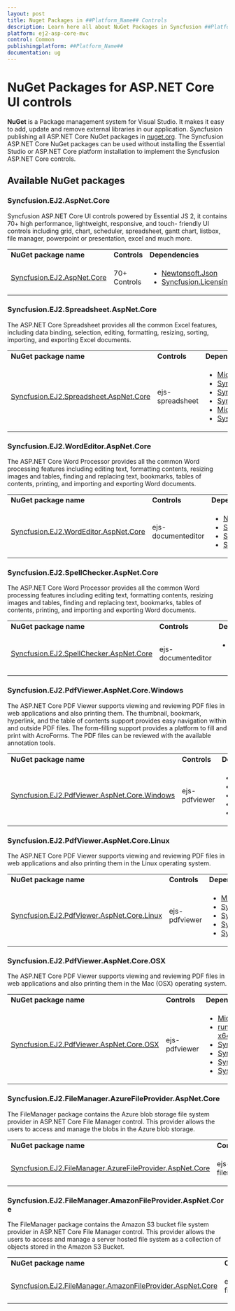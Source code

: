 ```yaml
---
layout: post
title: Nuget Packages in ##Platform_Name## Controls
description: Learn here all about NuGet Packages in Syncfusion ##Platform_Name## controls and more.
platform: ej2-asp-core-mvc
control: Common
publishingplatform: ##Platform_Name##
documentation: ug
---
```


# NuGet Packages for ASP.NET Core UI controls

**NuGet** is a Package management system for Visual Studio. It makes it easy to add, update and remove external libraries in our application. Syncfusion publishing all ASP.NET Core NuGet packages in [nuget.org](https://www.nuget.org/packages?q=Tag%3A%22EJ2%22+Syncfusion). The Syncfusion ASP.NET Core NuGet packages can be used without installing the Essential Studio or ASP.NET Core platform installation to implement the Syncfusion ASP.NET Core controls.

## Available NuGet packages

### Syncfusion.EJ2.AspNet.Core

Syncfusion ASP.NET Core UI controls powered by Essential JS 2, it contains 70+ high performance, lightweight, responsive, and touch- friendly UI controls including grid, chart, scheduler, spreadsheet, gantt chart, listbox, file manager, powerpoint or presentation, excel and much more.

<!-- markdownlint-disable MD033 -->
<table>
<tr>
<td>
<b>NuGet package name</b>
</td>
<td>
<b>Controls</b>
</td>
<td>
<b>Dependencies</b>
</td>
</tr>
<tr>
<td>
<a href="https://www.nuget.org/packages/Syncfusion.EJ2.AspNet.Core/">Syncfusion.EJ2.AspNet.Core</a>
</td>
<td>
70+ Controls
</td>
<td>
<ul>
<li><a href="https://www.nuget.org/packages/Newtonsoft.Json/" target="_blank">Newtonsoft.Json</a></li>
<li><a href="https://www.nuget.org/packages/Syncfusion.Licensing/" target="_blank">Syncfusion.Licensing</a></li>
</ul>
</td>
</tr>
</table>

### Syncfusion.EJ2.Spreadsheet.AspNet.Core

The ASP.NET Core Spreadsheet provides all the common Excel features, including data binding, selection, editing, formatting, resizing, sorting, importing, and exporting Excel documents.

<table>
<tr>
<td>
<b>NuGet package name</b>
</td>
<td>
<b>Controls</b>
</td>
<td>
<b>Dependencies</b>
</td>
</tr>
<tr>
<td>
<a href="https://www.nuget.org/packages/Syncfusion.EJ2.Spreadsheet.AspNet.Core/">Syncfusion.EJ2.Spreadsheet.AspNet.Core</a>
</td>
<td>
ejs-spreadsheet
</td>
<td>
<ul>
<li><a href="https://www.nuget.org/packages/Microsoft.AspNetCore.Mvc/" target="_blank">Microsoft.AspNetCore.Mvc</a></li>
<li><a href="nuget.org/packages/Syncfusion.Compression.Base/" target="_blank">Syncfusion.Compression.Base</a></li>
<li><a href="https://www.nuget.org/packages/Syncfusion.EJ2.AspNet.Core/" target="_blank">Syncfusion.EJ2.AspNet.Core</a></li>
<li><a href="https://www.nuget.org/packages/Syncfusion.XlsIO.AspNet/" target="_blank">Syncfusion.XlsIO.AspNet</a></li>
<li><a href="https://www.nuget.org/packages/Newtonsoft.Json/" target="_blank">Microsoft.AspNetCore.Mvc</a></li>
<li><a href="https://www.nuget.org/packages/System.Net.Http/" target="_blank">System.Net.Http</a></li>
</ul>
</td>
</tr>
</table>

### Syncfusion.EJ2.WordEditor.AspNet.Core

The ASP.NET Core Word Processor provides all the common Word processing features including editing text, formatting contents, resizing images and tables, finding and replacing text, bookmarks, tables of contents, printing, and importing and exporting Word documents.

<table>
<tr>
<td>
<b>NuGet package name</b>
</td>
<td>
<b>Controls</b>
</td>
<td>
<b>Dependencies</b>
</td>
</tr>
<tr>
<td>
<a href="https://www.nuget.org/packages/Syncfusion.EJ2.WordEditor.AspNet.Core/">Syncfusion.EJ2.WordEditor.AspNet.Core</a>
</td>
<td>
ejs-documenteditor
</td>
<td>
<ul>
<li><a href="https://www.nuget.org/packages/Newtonsoft.Json/" target="_blank">Newtonsoft.Json</a></li>
<li><a href="nuget.org/packages/Syncfusion.Compression.Net.Core/" target="_blank">Syncfusion.Compression.Net.Core</a></li>
<li><a href="https://www.nuget.org/packages/Syncfusion.DocIO.Net.Core/" target="_blank">Syncfusion.DocIO.Net.Core</a></li>
<li><a href="https://www.nuget.org/packages/Syncfusion.OfficeChart.Net.Core/" target="_blank">Syncfusion.OfficeChart.Net.Core</a></li>
</ul>
</td>
</tr>
</table>

### Syncfusion.EJ2.SpellChecker.AspNet.Core

The ASP.NET Core Word Processor provides all the common Word processing features including editing text, formatting contents, resizing images and tables, finding and replacing text, bookmarks, tables of contents, printing, and importing and exporting Word documents.

<table>
<tr>
<td>
<b>NuGet package name</b>
</td>
<td>
<b>Controls</b>
</td>
<td>
<b>Dependencies</b>
</td>
</tr>
<tr>
<td>
<a href="https://www.nuget.org/packages/Syncfusion.EJ2.AspNet.Core/">Syncfusion.EJ2.SpellChecker.AspNet.Core</a>
</td>
<td>
ejs-documenteditor
</td>
<td>
<ul>
<li>This package has no dependencies.</li>
</ul>
</td>
</tr>
</table>

### Syncfusion.EJ2.PdfViewer.AspNet.Core.Windows

The ASP.NET Core PDF Viewer supports viewing and reviewing PDF files in web applications and also printing them. The thumbnail, bookmark, hyperlink, and the table of contents support provides easy navigation within and outside PDF files. The form-filling support provides a platform to fill and print with AcroForms. The PDF files can be reviewed with the available annotation tools.

<table>
<tr>
<td>
<b>NuGet package name</b>
</td>
<td>
<b>Controls</b>
</td>
<td>
<b>Dependencies</b>
</td>
</tr>
<tr>
<td>
<a href="https://www.nuget.org/packages/Syncfusion.EJ2.PdfViewer.AspNet.Core.Windows/">Syncfusion.EJ2.PdfViewer.AspNet.Core.Windows</a>
</td>
<td>
ejs-pdfviewer
</td>
<td>
<ul><li><a href="https://www.nuget.org/packages/Microsoft.Extensions.Caching.Memory/" target="_blank">Microsoft.Extensions.Caching.Memory</a></li>
<li><a href="nuget.org/packages/Syncfusion.Compression.Net.Core/" target="_blank">Syncfusion.Compression.Net.Core</a></li>
<li><a href="https://www.nuget.org/packages/Syncfusion.Pdf.Net.Core/" target="_blank">Syncfusion.Pdf.Net.Core</a></li>
<li><a href="https://www.nuget.org/packages/System.Drawing.Common/" target="_blank">System.Drawing.Common</a></li>
<li><a href="https://www.nuget.org/packages/System.Text.Json/" target="_blank">System.Text.Json</a></li>
</ul>
</td>
</tr>
</table>

### Syncfusion.EJ2.PdfViewer.AspNet.Core.Linux

The ASP.NET Core PDF Viewer supports viewing and reviewing PDF files in web applications and also printing them in the Linux operating system.

<table>
<tr>
<td>
<b>NuGet package name</b>
</td>
<td>
<b>Controls</b>
</td>
<td>
<b>Dependencies</b>
</td>
</tr>
<tr>
<td>
<a href="https://www.nuget.org/packages/Syncfusion.EJ2.PdfViewer.AspNet.Core.Linux/">Syncfusion.EJ2.PdfViewer.AspNet.Core.Linux</a>
</td>
<td>
ejs-pdfviewer
</td>
<td>
<ul>
<li><a href="https://www.nuget.org/packages/Microsoft.Extensions.Caching.Memory/" target="_blank">Microsoft.Extensions.Caching.Memory</a></li>
<li><a href="nuget.org/packages/Syncfusion.Compression.Net.Core/" target="_blank">Syncfusion.Compression.Net.Core</a></li>
<li><a href="https://www.nuget.org/packages/Syncfusion.Pdf.Net.Core/" target="_blank">Syncfusion.Pdf.Net.Core</a></li>
<li><a href="https://www.nuget.org/packages/System.Drawing.Common/" target="_blank">System.Drawing.Common</a></li>
<li><a href="https://www.nuget.org/packages/System.Text.Json/" target="_blank">System.Text.Json</a></li>
</ul>
</td>
</tr>
</table>

### Syncfusion.EJ2.PdfViewer.AspNet.Core.OSX

The ASP.NET Core PDF Viewer supports viewing and reviewing PDF files in web applications and also printing them in the Mac (OSX) operating system.

<table>
<tr>
<td>
<b>NuGet package name</b>
</td>
<td>
<b>Controls</b>
</td>
<td>
<b>Dependencies</b>
</td>
</tr>
<tr>
<td>
<a href="https://www.nuget.org/packages/Syncfusion.EJ2.PdfViewer.AspNet.Core.OSX/">Syncfusion.EJ2.PdfViewer.AspNet.Core.OSX</a>
</td>
<td>
ejs-pdfviewer
</td>
<td>
<ul>
<li><a href="https://www.nuget.org/packages/Microsoft.Extensions.Caching.Memory/" target="_blank">Microsoft.Extensions.Caching.Memory</a></li>
<li><a href="https://www.nuget.org/packages/runtime.osx.10.10-x64.CoreCompat.System.Drawing/" target="_blank">runtime.osx.10.10-x64.CoreCompat.System.Drawing</a></li>
<li><a href="nuget.org/packages/Syncfusion.Compression.Net.Core/" target="_blank">Syncfusion.Compression.Net.Core</a></li>
<li><a href="https://www.nuget.org/packages/Syncfusion.Pdf.Net.Core/" target="_blank">Syncfusion.Pdf.Net.Core</a></li>
<li><a href="https://www.nuget.org/packages/System.Drawing.Common/" target="_blank">System.Drawing.Common</a></li>
<li><a href="https://www.nuget.org/packages/System.Text.Json/" target="_blank">System.Text.Json</a></li>
</ul>
</td>
</tr>
</table>

### Syncfusion.EJ2.FileManager.AzureFileProvider.AspNet.Core

The FileManager package contains the Azure blob storage file system provider in ASP.NET Core File Manager control. This provider allows the users to access and manage the blobs in the Azure blob storage.

<table>
<tr>
<td>
<b>NuGet package name</b>
</td>
<td>
<b>Controls</b>
</td>
<td>
<b>Dependencies</b>
</td>
</tr>
<tr>
<td>
<a href="https://www.nuget.org/packages/Syncfusion.EJ2.FileManager.AzureFileProvider.AspNet.Core/">Syncfusion.EJ2.FileManager.AzureFileProvider.AspNet.Core</a>
</td>
<td>
ejs-filemanager
</td>
<td>
<ul>
<li><a href="https://www.nuget.org/packages/Azure.Storage.Blobs/" target="_blank">Azure.Storage.Blobs</a></li>
<li><a href="https://www.nuget.org/packages/Newtonsoft.Json/" target="_blank">Newtonsoft.Json</a></li>
</ul>
</td>
</tr>
</table>

### Syncfusion.EJ2.FileManager.AmazonFileProvider.AspNet.Core

The FileManager package contains the Amazon S3 bucket file system provider in ASP.NET Core File Manager control. This provider allows the users to access and manage a server hosted file system as a collection of objects stored in the Amazon S3 Bucket.

<table>
<tr>
<td>
<b>NuGet package name</b>
</td>
<td>
<b>Controls</b>
</td>
<td>
<b>Dependencies</b>
</td>
</tr>
<tr>
<td>
<a href="https://www.nuget.org/packages/Syncfusion.EJ2.AspNet.Core/">Syncfusion.EJ2.FileManager.AmazonFileProvider.AspNet.Core</a>
</td>
<td>
ejs-filemanager
</td>
<td>
<ul>
<li><a href="https://www.nuget.org/packages/AWSSDK.S3/" target="_blank">AWSSDK.S3</a></li>
<li><a href="https://www.nuget.org/packages/Syncfusion.EJ2.AspNet.Core/" target="_blank">Syncfusion.EJ2.AspNet.Core</a></li>
</ul>
</td>
</tr>
</table>
<!-- markdownlint-enable MD033 -->
